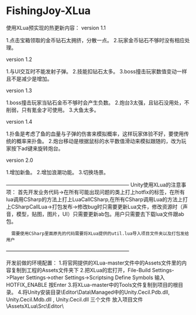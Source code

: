 # FishingJoy-XLua
使用XLua预实现的热更新内容：
version  1.1

1.点击宝箱领取的金币钻石太拥挤，分散一点。
2.玩家金币钻石不够时没有相应处理。

version  1.2

1.与UI交互时不能发射子弹。
2.技能扣钻石太多。
3.boss撞击玩家数值变动一样且不是减少是增加。


version  1.3

1.boss撞击玩家当钻石金币不够时会产生负数。
2.炮台3太强，且钻石没用处，不削弱，只有氪金才可使用。
3.大鱼太多。 

version  1.4

1.扑鱼是考虑了鱼的血量与子弹的伤害来模拟概率，这样玩家体验不好，要使用传统的概率来扑鱼。
2.炮台移动是根据鼠标的水平数值滑动来模拟跟随的，改为玩家按下ad键来旋转炮台。

version  2.0

1.增加新鱼。
2.增加浪潮功能。
3.切换场景。

————————————————————————
Unity使用XLua的注意事项：
      首先开发业务代码->在所有可能出现问题的类上打上hotfix的标签，在所有lua调用CSharp的方法上打上LuaCallCSharp,在所有CSharp调用Lua的方法上打上CSharpCallLua->打包发布->修改bug时只需要更新Lua文件，修改资源时（声音，模型，贴图，图片，UI）只需要更新ab包。用户只需要去下载lua文件跟ab包。

      需要使用CSharp里面原先的代码需要将XLua提供的util.lua导入项目文件夹以及打包发给用户

————————————————————————

开发前做的环境配置：
1.将官网提供的XLua-master文件中的Assets文件里的内容复制到工程的Assets文件夹下
2.把XLua的宏打开，File-Build Settings->Player Settings->other Settings->Scriptsing Define Symbols 输入HOTFIX_ENABLE 按Enter
3.将XLua-master中的Tools文件复制到项目的根目录。
4.将Unity安装目录\Editor\Data\Managed中的Unity.Cecil.Pdb.dll, Unity.Cecil.Mdb.dll , Unity.Cecil.dll 三个文件 放入项目文件\AssetsXLua\Src\Editor\

